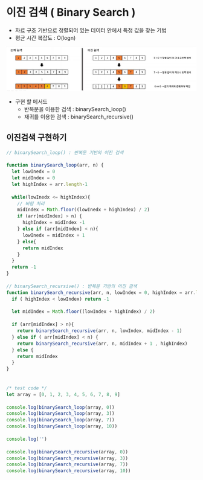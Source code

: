 # 이진 검색 ( Binary Search )
- 자료 구조 기반으로 정렬되어 있는 데이터 안에서 특정 값을 찾는 기법
- 평균 시간 복잡도 : O(logn)

<img src = "../img/binary_search.jpg">

- 구현 할 메서드
  - 반복문을 이용한 검색 : binarySearch_loop()
  - 재귀를 이용한 검색 : binarySearch_recursive()

## 이진검색 구현하기
```javascript
// binarySearch_loop() : 반복문 기반의 이진 검색

function binarySearch_loop(arr, n) {
  let lowInedx = 0
  let midIndex = 0
  let highIndex = arr.length-1
  
  while(lowInedx <= highIndex){
    // 버림 처리
    midIndex = Math.floor((lowInedx + highIndex) / 2)
    if (arr[midIndex] > n) {
      highIndex = midIndex -1
    } else if (arr[midIndex] < n){
      lowInedx = midIndex + 1
    } else{
      return midIndex
    }
  }
  return -1
}

// binarySearch_recursive() : 반복문 기반의 이진 검색
function binarySearch_recursive(arr, n, lowIndex = 0, highIndex = arr.length -1){
  if ( highIndex < lowIndex) return -1

  let midIndex = Math.floor((lowIndex + highIndex) / 2)

  if (arr[midIndex] > n){
    return binarySearch_recursive(arr, n, lowIndex, midIndex - 1)
  } else if ( arr[midIndex] < n) {
    return binarySearch_recursive(arr, n, midIndex + 1 , highIndex)
  } else {
    return midIndex
  }
}


/* test code */
let array = [0, 1, 2, 3, 4, 5, 6, 7, 8, 9]

console.log(binarySearch_loop(array, 0))
console.log(binarySearch_loop(array, 3))
console.log(binarySearch_loop(array, 7))
console.log(binarySearch_loop(array, 10))

console.log('')

console.log(binarySearch_recursive(array, 0))
console.log(binarySearch_recursive(array, 3))
console.log(binarySearch_recursive(array, 7))
console.log(binarySearch_recursive(array, 10))
```
